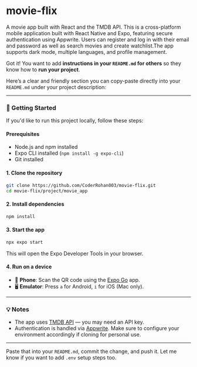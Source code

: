 # movie-flix
A movie app built with React and the TMDB API. This is a cross-platform mobile application built with React Native and Expo, featuring secure authentication using Appwrite. Users can register and log in with their email and password as well as search movies and create watchlist.The app supports dark mode, multiple languages, and profile management.


Got it! You want to add **instructions in your `README.md` for others** so they know how to **run your project**.

Here’s a clear and friendly section you can copy-paste directly into your `README.md` under your project description:

---

### 🚀 Getting Started

If you'd like to run this project locally, follow these steps:

#### Prerequisites

* Node.js and npm installed
* Expo CLI installed (`npm install -g expo-cli`)
* Git installed

#### 1. Clone the repository

```bash
git clone https://github.com/CoderRohan003/movie-flix.git
cd movie-flix/project/movie_app
```

#### 2. Install dependencies

```bash
npm install
```

#### 3. Start the app

```bash
npx expo start
```

This will open the Expo Developer Tools in your browser.

#### 4. Run on a device

* 📱 **Phone**: Scan the QR code using the [Expo Go](https://expo.dev/client) app.
* 🖥️ **Emulator**: Press `a` for Android, `i` for iOS (Mac only).

---

### 💡 Notes

* The app uses [TMDB API](https://www.themoviedb.org/) — you may need an API key.
* Authentication is handled via [Appwrite](https://appwrite.io/). Make sure to configure your environment accordingly if cloning for personal use.

---

Paste that into your `README.md`, commit the change, and push it. Let me know if you want to add `.env` setup steps too.
